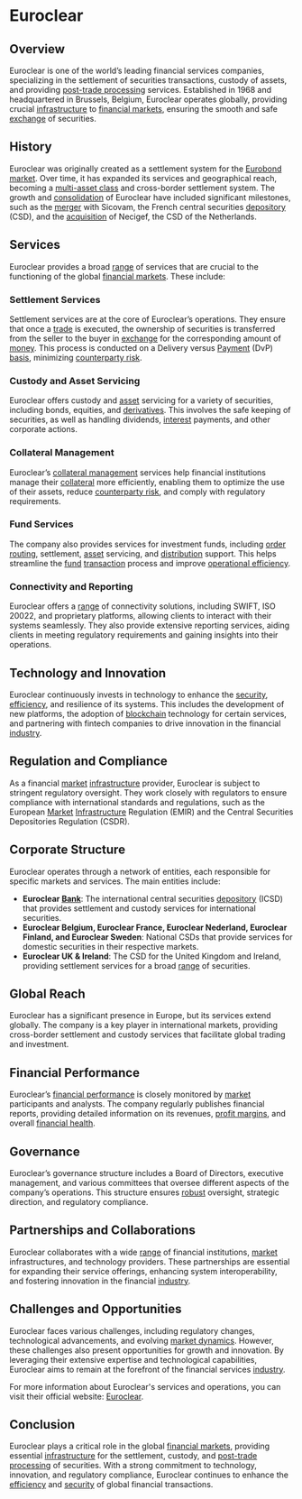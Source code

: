 # Euroclear

## Overview

Euroclear is one of the world’s leading financial services companies, specializing in the settlement of securities transactions, custody of assets, and providing [post-trade processing](../p/post-trade_processing.md) services. Established in 1968 and headquartered in Brussels, Belgium, Euroclear operates globally, providing crucial [infrastructure](../i/infrastructure.md) to [financial markets](../f/financial_market.md), ensuring the smooth and safe [exchange](../e/exchange.md) of securities.

## History

Euroclear was originally created as a settlement system for the [Eurobond](../e/eurobond.md) [market](../m/market.md). Over time, it has expanded its services and geographical reach, becoming a [multi-asset class](../m/multi-asset_class.md) and cross-border settlement system. The growth and [consolidation](../c/consolidation.md) of Euroclear have included significant milestones, such as the [merger](../m/merger.md) with Sicovam, the French central securities [depository](../d/depository.md) (CSD), and the [acquisition](../a/acquisition.md) of Necigef, the CSD of the Netherlands.

## Services

Euroclear provides a broad [range](../r/range.md) of services that are crucial to the functioning of the global [financial markets](../f/financial_market.md). These include:

### Settlement Services

Settlement services are at the core of Euroclear’s operations. They ensure that once a [trade](../t/trade.md) is executed, the ownership of securities is transferred from the seller to the buyer in [exchange](../e/exchange.md) for the corresponding amount of [money](../m/money.md). This process is conducted on a Delivery versus [Payment](../p/payment.md) (DvP) [basis](../b/basis.md), minimizing [counterparty risk](../c/counterparty_risk.md).

### Custody and Asset Servicing

Euroclear offers custody and [asset](../a/asset.md) servicing for a variety of securities, including bonds, equities, and [derivatives](../d/derivatives.md). This involves the safe keeping of securities, as well as handling dividends, [interest](../i/interest.md) payments, and other corporate actions.

### Collateral Management

Euroclear’s [collateral management](../c/collateral_management.md) services help financial institutions manage their [collateral](../c/collateral.md) more efficiently, enabling them to optimize the use of their assets, reduce [counterparty risk](../c/counterparty_risk.md), and comply with regulatory requirements.

### Fund Services

The company also provides services for investment funds, including [order routing](../o/order_routing.md), settlement, [asset](../a/asset.md) servicing, and [distribution](../d/distribution.md) support. This helps streamline the [fund](../f/fund.md) [transaction](../t/transaction.md) process and improve [operational efficiency](../o/operational_efficiency_in_trading.md).

### Connectivity and Reporting

Euroclear offers a [range](../r/range.md) of connectivity solutions, including SWIFT, ISO 20022, and proprietary platforms, allowing clients to interact with their systems seamlessly. They also provide extensive reporting services, aiding clients in meeting regulatory requirements and gaining insights into their operations.

## Technology and Innovation

Euroclear continuously invests in technology to enhance the [security](../s/security.md), [efficiency](../e/efficiency.md), and resilience of its systems. This includes the development of new platforms, the adoption of [blockchain](../b/blockchain_in_trading.md) technology for certain services, and partnering with fintech companies to drive innovation in the financial [industry](../i/industry.md).

## Regulation and Compliance

As a financial [market](../m/market.md) [infrastructure](../i/infrastructure.md) provider, Euroclear is subject to stringent regulatory oversight. They work closely with regulators to ensure compliance with international standards and regulations, such as the European [Market](../m/market.md) [Infrastructure](../i/infrastructure.md) Regulation (EMIR) and the Central Securities Depositories Regulation (CSDR).

## Corporate Structure

Euroclear operates through a network of entities, each responsible for specific markets and services. The main entities include:

- **Euroclear [Bank](../b/bank.md)**: The international central securities [depository](../d/depository.md) (ICSD) that provides settlement and custody services for international securities.
- **Euroclear Belgium, Euroclear France, Euroclear Nederland, Euroclear Finland, and Euroclear Sweden**: National CSDs that provide services for domestic securities in their respective markets.
- **Euroclear UK & Ireland**: The CSD for the United Kingdom and Ireland, providing settlement services for a broad [range](../r/range.md) of securities.

## Global Reach

Euroclear has a significant presence in Europe, but its services extend globally. The company is a key player in international markets, providing cross-border settlement and custody services that facilitate global trading and investment.

## Financial Performance

Euroclear’s [financial performance](../f/financial_performance.md) is closely monitored by [market](../m/market.md) participants and analysts. The company regularly publishes financial reports, providing detailed information on its revenues, [profit margins](../p/profit_margins_in_trading.md), and overall [financial health](../f/financial_health.md).

## Governance

Euroclear’s governance structure includes a Board of Directors, executive management, and various committees that oversee different aspects of the company’s operations. This structure ensures [robust](../r/robust.md) oversight, strategic direction, and regulatory compliance.

## Partnerships and Collaborations

Euroclear collaborates with a wide [range](../r/range.md) of financial institutions, [market](../m/market.md) infrastructures, and technology providers. These partnerships are essential for expanding their service offerings, enhancing system interoperability, and fostering innovation in the financial [industry](../i/industry.md).

## Challenges and Opportunities

Euroclear faces various challenges, including regulatory changes, technological advancements, and evolving [market dynamics](../m/market_dynamics.md). However, these challenges also present opportunities for growth and innovation. By leveraging their extensive expertise and technological capabilities, Euroclear aims to remain at the forefront of the financial services [industry](../i/industry.md).

For more information about Euroclear's services and operations, you can visit their official website: [Euroclear](https://www.euroclear.com).

## Conclusion

Euroclear plays a critical role in the global [financial markets](../f/financial_market.md), providing essential [infrastructure](../i/infrastructure.md) for the settlement, custody, and [post-trade processing](../p/post-trade_processing.md) of securities. With a strong commitment to technology, innovation, and regulatory compliance, Euroclear continues to enhance the [efficiency](../e/efficiency.md) and [security](../s/security.md) of global financial transactions.